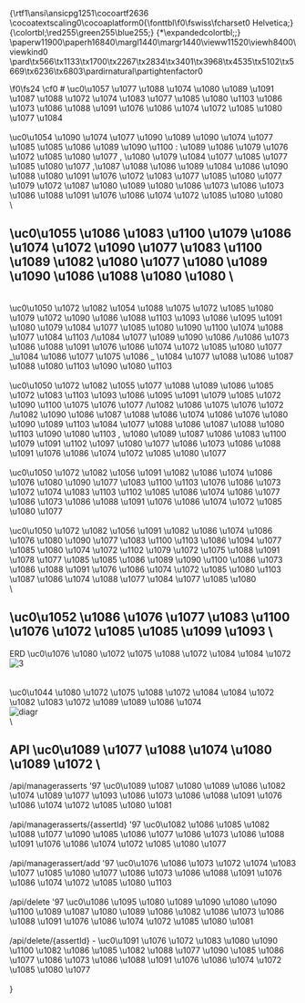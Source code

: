 {\rtf1\ansi\ansicpg1251\cocoartf2636
\cocoatextscaling0\cocoaplatform0{\fonttbl\f0\fswiss\fcharset0 Helvetica;}
{\colortbl;\red255\green255\blue255;}
{\*\expandedcolortbl;;}
\paperw11900\paperh16840\margl1440\margr1440\vieww11520\viewh8400\viewkind0
\pard\tx566\tx1133\tx1700\tx2267\tx2834\tx3401\tx3968\tx4535\tx5102\tx5669\tx6236\tx6803\pardirnatural\partightenfactor0

\f0\fs24 \cf0 # \uc0\u1057 \u1077 \u1088 \u1074 \u1080 \u1089  \u1091 \u1087 \u1088 \u1072 \u1074 \u1083 \u1077 \u1085 \u1080 \u1103  \u1086 \u1073 \u1086 \u1088 \u1091 \u1076 \u1086 \u1074 \u1072 \u1085 \u1080 \u1077 \u1084 \
\
\uc0\u1054 \u1090 \u1074 \u1077 \u1090 \u1089 \u1090 \u1074 \u1077 \u1085 \u1085 \u1086 \u1089 \u1090 \u1100 : \u1089 \u1086 \u1079 \u1076 \u1072 \u1085 \u1080 \u1077 , \u1080 \u1079 \u1084 \u1077 \u1085 \u1077 \u1085 \u1080 \u1077 ,\u1087 \u1088 \u1086 \u1089 \u1084 \u1086 \u1090 \u1088  \u1080  \u1091 \u1076 \u1072 \u1083 \u1077 \u1085 \u1080 \u1077  \u1079 \u1072 \u1087 \u1080 \u1089 \u1080  \u1086 \u1073  \u1086 \u1073 \u1086 \u1088 \u1091 \u1076 \u1086 \u1074 \u1072 \u1085 \u1080 \u1080 \
\
## \uc0\u1055 \u1086 \u1083 \u1100 \u1079 \u1086 \u1074 \u1072 \u1090 \u1077 \u1083 \u1100 \u1089 \u1082 \u1080 \u1077  \u1080 \u1089 \u1090 \u1086 \u1088 \u1080 \u1080 \
\
\uc0\u1050 \u1072 \u1082  \u1054 \u1088 \u1075 \u1072 \u1085 \u1080 \u1079 \u1072 \u1090 \u1086 \u1088  \u1103  \u1093 \u1086 \u1095 \u1091  \u1080 \u1079 \u1084 \u1077 \u1085 \u1080 \u1090 \u1100  \u1074 \u1088 \u1077 \u1084 \u1103 /\u1084 \u1077 \u1089 \u1090 \u1086 /\u1086 \u1073 \u1086 \u1088 \u1091 \u1076 \u1086 \u1074 \u1072 \u1085 \u1080 \u1077  _\u1084 \u1086 \u1077 \u1075 \u1086 _ \u1084 \u1077 \u1088 \u1086 \u1087 \u1088 \u1080 \u1103 \u1090 \u1080 \u1103 \
\
\uc0\u1050 \u1072 \u1082  \u1055 \u1077 \u1088 \u1089 \u1086 \u1085 \u1072 \u1083  \u1103  \u1093 \u1086 \u1095 \u1091  \u1079 \u1085 \u1072 \u1090 \u1100  \u1075 \u1076 \u1077 /\u1082 \u1086 \u1075 \u1076 \u1072 /\u1082 \u1090 \u1086  \u1087 \u1088 \u1086 \u1074 \u1086 \u1076 \u1080 \u1090 \u1089 \u1103  \u1084 \u1077 \u1088 \u1086 \u1087 \u1088 \u1080 \u1103 \u1090 \u1080 \u1103 , \u1080 \u1089 \u1087 \u1086 \u1083 \u1100 \u1079 \u1091 \u1102 \u1097 \u1080 \u1077  \u1086 \u1073 \u1086 \u1088 \u1091 \u1076 \u1086 \u1074 \u1072 \u1085 \u1080 \u1077 \
\
\uc0\u1050 \u1072 \u1082  \u1056 \u1091 \u1082 \u1086 \u1074 \u1086 \u1076 \u1080 \u1090 \u1077 \u1083 \u1100  \u1103  \u1076 \u1086 \u1073 \u1072 \u1074 \u1083 \u1103 \u1102  \u1085 \u1086 \u1074 \u1086 \u1077  \u1086 \u1073 \u1086 \u1088 \u1091 \u1076 \u1086 \u1074 \u1072 \u1085 \u1080 \u1077 \
 \
\uc0\u1050 \u1072 \u1082  \u1056 \u1091 \u1082 \u1086 \u1074 \u1086 \u1076 \u1080 \u1090 \u1077 \u1083 \u1100  \u1103  \u1086 \u1094 \u1077 \u1085 \u1080 \u1074 \u1072 \u1102  \u1079 \u1072 \u1075 \u1088 \u1091 \u1078 \u1077 \u1085 \u1085 \u1086 \u1089 \u1090 \u1100  \u1086 \u1073 \u1086 \u1088 \u1091 \u1076 \u1086 \u1074 \u1072 \u1085 \u1080 \u1103  \u1087 \u1086  \u1074 \u1088 \u1077 \u1084 \u1077 \u1085 \u1080  \
\
## \uc0\u1052 \u1086 \u1076 \u1077 \u1083 \u1100  \u1076 \u1072 \u1085 \u1085 \u1099 \u1093 \
ERD \uc0\u1076 \u1080 \u1072 \u1075 \u1088 \u1072 \u1084 \u1084 \u1072 \
![3](https://user-images.githubusercontent.com/73663755/163939504-2811ad5e-5f64-44b2-afd6-2f9b07c897b4.jpg)\
\
\
\uc0\u1044 \u1080 \u1072 \u1075 \u1088 \u1072 \u1084 \u1084 \u1072  \u1082 \u1083 \u1072 \u1089 \u1089 \u1086 \u1074 \
![diagr](https://user-images.githubusercontent.com/73663755/163938651-088f032d-394e-483b-858d-81ed210b78e6.jpeg)\
\
## API \uc0\u1089 \u1077 \u1088 \u1074 \u1080 \u1089 \u1072 \
/api/managerasserts \'97 \uc0\u1089 \u1087 \u1080 \u1089 \u1086 \u1082  \u1074 \u1089 \u1077 \u1093  \u1086 \u1073 \u1086 \u1088 \u1091 \u1076 \u1086 \u1074 \u1072 \u1085 \u1080 \u1081 \
\
/api/managerasserts/\{assertId\} \'97 \uc0\u1082 \u1086 \u1085 \u1082 \u1088 \u1077 \u1090 \u1085 \u1086 \u1077  \u1086 \u1073 \u1086 \u1088 \u1091 \u1076 \u1086 \u1074 \u1072 \u1085 \u1080 \u1077 \
\
/api/managerassert/add \'97 \uc0\u1076 \u1086 \u1073 \u1072 \u1074 \u1083 \u1077 \u1085 \u1080 \u1077  \u1086 \u1073 \u1086 \u1088 \u1091 \u1076 \u1086 \u1074 \u1072 \u1085 \u1080 \u1103 \
\
/api/delete \'97 \uc0\u1086 \u1095 \u1080 \u1089 \u1090 \u1080 \u1090 \u1100  \u1089 \u1087 \u1080 \u1089 \u1086 \u1082  \u1086 \u1073 \u1086 \u1088 \u1091 \u1076 \u1086 \u1074 \u1072 \u1085 \u1080 \u1081 \
\
/api/delete/\{assertId\} - \uc0\u1091 \u1076 \u1072 \u1083 \u1080 \u1090 \u1100  \u1082 \u1086 \u1085 \u1082 \u1088 \u1077 \u1090 \u1085 \u1086 \u1077  \u1086 \u1073 \u1086 \u1088 \u1091 \u1076 \u1086 \u1074 \u1072 \u1085 \u1080 \u1077 \
\
}